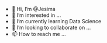 - 👋 Hi, I’m @Jesima
- 👀 I’m interested in ...
- 🌱 I’m currently learning Data Science 
- 💞️ I’m looking to collaborate on ...
- 📫 How to reach me ...

<!---
Jesi1511/Jesi1511 is a ✨ special ✨ repository because its `README.md` (this file) appears on your GitHub profile.
You can click the Preview link to take a look at your changes.
--->
